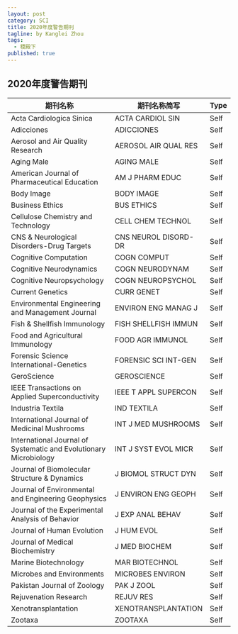 ```yaml
---
layout: post
category: SCI
title: 2020年度警告期刊
tagline: by Kanglei Zhou
tags: 
  - 稷殿下
published: true
---
```


## 2020年度警告期刊

| 期刊名称                                                     | 期刊名称简写         | Type |
| ------------------------------------------------------------ | -------------------- | ---- |
| Acta  Cardiologica Sinica                                    | ACTA CARDIOL SIN     | Self |
| Adicciones                                                   | ADICCIONES           | Self |
| Aerosol and  Air Quality Research                            | AEROSOL AIR QUAL RES | Self |
| Aging Male                                                   | AGING MALE           | Self |
| American  Journal of Pharmaceutical Education                | AM J PHARM EDUC      | Self |
| Body Image                                                   | BODY IMAGE           | Self |
| Business  Ethics                                             | BUS ETHICS           | Self |
| Cellulose  Chemistry and Technology                          | CELL CHEM TECHNOL    | Self |
| CNS &  Neurological Disorders-Drug Targets                   | CNS NEUROL DISORD-DR | Self |
| Cognitive  Computation                                       | COGN COMPUT          | Self |
| Cognitive  Neurodynamics                                     | COGN NEURODYNAM      | Self |
| Cognitive  Neuropsychology                                   | COGN NEUROPSYCHOL    | Self |
| Current  Genetics                                            | CURR GENET           | Self |
| Environmental  Engineering and Management Journal            | ENVIRON ENG MANAG J  | Self |
| Fish &  Shellfish Immunology                                 | FISH SHELLFISH IMMUN | Self |
| Food and  Agricultural Immunology                            | FOOD AGR IMMUNOL     | Self |
| Forensic  Science International-Genetics                     | FORENSIC SCI INT-GEN | Self |
| GeroScience                                                  | GEROSCIENCE          | Self |
| IEEE  Transactions on Applied Superconductivity              | IEEE T APPL SUPERCON | Self |
| Industria  Textila                                           | IND TEXTILA          | Self |
| International  Journal of Medicinal Mushrooms                | INT J MED MUSHROOMS  | Self |
| International  Journal of Systematic and Evolutionary Microbiology | INT J SYST EVOL MICR | Self |
| Journal of  Biomolecular Structure & Dynamics                | J BIOMOL STRUCT DYN  | Self |
| Journal of  Environmental and Engineering Geophysics         | J ENVIRON ENG GEOPH  | Self |
| Journal of the  Experimental Analysis of Behavior            | J EXP ANAL BEHAV     | Self |
| Journal of  Human Evolution                                  | J HUM EVOL           | Self |
| Journal of  Medical Biochemistry                             | J MED BIOCHEM        | Self |
| Marine  Biotechnology                                        | MAR BIOTECHNOL       | Self |
| Microbes and  Environments                                   | MICROBES ENVIRON     | Self |
| Pakistan  Journal of Zoology                                 | PAK J ZOOL           | Self |
| Rejuvenation  Research                                       | REJUV RES            | Self |
| Xenotransplantation                                          | XENOTRANSPLANTATION  | Self |
| Zootaxa                                                      | ZOOTAXA              | Self |